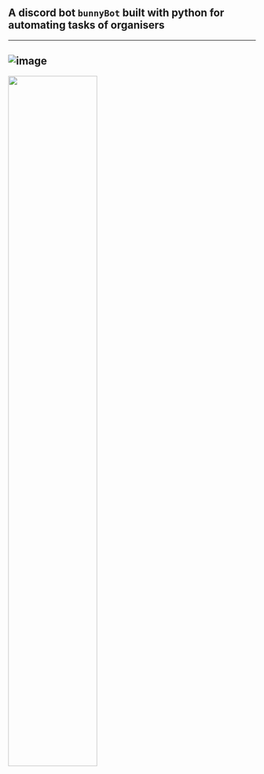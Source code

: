 ## A discord bot ```bunnyBot``` built with python for automating tasks of organisers
---
![image](https://github.com/Srish-ty/Discord-bot/assets/68679980/f95466a6-2ef2-4631-9c07-ba1bf365001d)
---
<img src="https://github.com/Srish-ty/Discord-bot/assets/68679980/854f7cd1-d029-48de-b8df-1610c145b7d7" width="60%"
/> 
